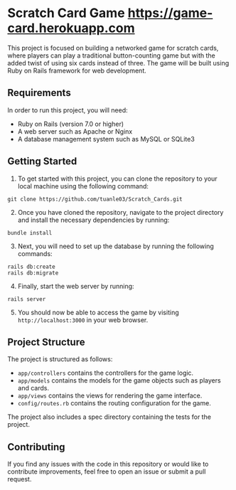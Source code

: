 # Scratch Card Game https://game-card.herokuapp.com
This project is focused on building a networked game for scratch cards, where players can play a traditional button-counting game but with the added twist of using six cards instead of three. The game will be built using Ruby on Rails framework for web development.

## Requirements
In order to run this project, you will need:

- Ruby on Rails (version 7.0 or higher)
- A web server such as Apache or Nginx
- A database management system such as MySQL or SQLite3

## Getting Started
1. To get started with this project, you can clone the repository to your local machine using the following command:

```
git clone https://github.com/tuanle03/Scratch_Cards.git
```

2. Once you have cloned the repository, navigate to the project directory and install the necessary dependencies by running:

```
bundle install
```

3. Next, you will need to set up the database by running the following commands:

```
rails db:create
rails db:migrate
```

4. Finally, start the web server by running:

```
rails server
```

5. You should now be able to access the game by visiting `http://localhost:3000` in your web browser.

## Project Structure
The project is structured as follows:

- `app/controllers` contains the controllers for the game logic.
- `app/models` contains the models for the game objects such as players and cards.
- `app/views` contains the views for rendering the game interface.
- `config/routes.rb` contains the routing configuration for the game.

The project also includes a spec directory containing the tests for the project.

## Contributing
If you find any issues with the code in this repository or would like to contribute improvements, feel free to open an issue or submit a pull request.
